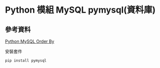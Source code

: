 # Python 模組 MySQL pymysql(資料庫)

## 參考資料

[Python MySQL Order By](https://www.w3schools.com/python/python_mysql_orderby.asp)

安裝套件

```bash
pip install pymysql
```